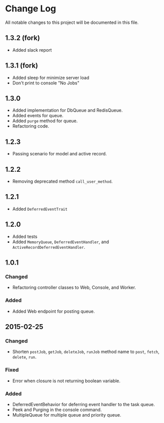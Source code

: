 # Change Log
All notable changes to this project will be documented in this file.

## 1.3.2 (fork)
- Added slack report

## 1.3.1 (fork)
- Added sleep for minimize server load
- Don't print to console "No Jobs"

## 1.3.0
- Added implementation for DbQueue and RedisQueue.
- Added events for queue.
- Added `purge` method for queue.
- Refactoring code.

## 1.2.3
- Passing scenario for model and active record.

## 1.2.2
- Removing deprecated method `call_user_method`.

## 1.2.1
- Added `DeferredEventTrait`

## 1.2.0
- Added tests
- Added `MemoryQueue`, `DeferredEventHandler`, and `ActiveRecordDeferredEventHandler`.

## 1.0.1

### Changed
- Refactoring controller classes to Web, Console, and Worker.

### Added
- Added Web endpoint for posting queue.

## 2015-02-25

### Changed
- Shorten  `postJob`, `getJob`, `deleteJob`, `runJob` method name to `post`,
  `fetch`, `delete`, `run`.

### Fixed
- Error when closure is not returning boolean variable.

### Added
- DeferredEventBehavior for deferring event handler to the task queue.
- Peek and Purging in the console command.
- MultipleQueue for multiple queue and priority queue.

